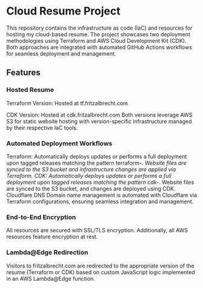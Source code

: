# Cloud Resume Project
This repository contains the infrastructure as code (IaC) and resources for hosting my cloud-based resume. The project showcases two deployment methodologies using Terraform and AWS Cloud Development Kit (CDK). Both approaches are integrated with automated GitHub Actions workflows for seamless deployment and management.

## Features
### Hosted Resume
Terraform Version: Hosted at tf.fritzalbrecht.com

CDK Version: Hosted at cdk.fritzalbrecht.com
Both versions leverage AWS S3 for static website hosting with version-specific infrastructure managed by their respective IaC tools.

### Automated Deployment Workflows
Terraform: Automatically deploys updates or performs a full deployment upon tagged releases matching the pattern terraform-*. Website files are synced to the S3 bucket and infrastructure changes are applied via Terraform.
CDK: Automatically deploys updates or performs a full deployment upon tagged releases matching the pattern cdk-*. Website files are synced to the S3 bucket, and changes are deployed using CDK.
Cloudflare DNS
Domain name management is automated with Cloudflare via Terraform configurations, ensuring seamless integration and management.

### End-to-End Encryption
All resources are secured with SSL/TLS encryption. Additionally, all AWS resources feature encryption at rest.

### Lambda@Edge Redirection
Visitors to fritzalbrecht.com are redirected to the appropriate version of the resume (Terraform or CDK) based on custom JavaScript logic implemented in an AWS Lambda@Edge function.
